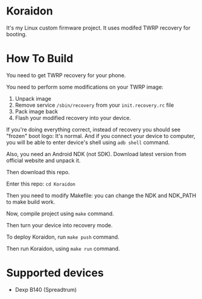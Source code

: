 # Koraidon

It's my Linux custom firmware project. It uses modifed TWRP recovery for booting.

# How To Build

You need to get TWRP recovery for your phone.

You need to perform some modifications on your TWRP image:
1. Unpack image
2. Remove service `/sbin/recovery` from your `init.recovery.rc` file
3. Pack image back
4. Flash your modified recovery into your device.

If you're doing everything correct, instead of recovery you should see "frozen" boot logo: It's normal.
And if you connect your device to computer, you will be able to enter device's shell using `adb shell` command.

Also, you need an Android NDK (not SDK).
Download latest version from official website and unpack it.

Then download this repo.

Enter this repo: `cd Koraidon`

Then you need to modify Makefile: you can change the NDK and NDK_PATH to make build work.

Now, compile project using `make` command.

Then turn your device into recovery mode.

To deploy Koraidon, run `make push` command.

Then run Koraidon, using `make run` command.

# Supported devices

+ Dexp B140 (Spreadtrum)
